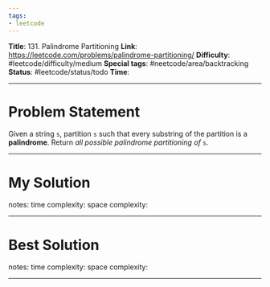 ```yaml
---
tags:
- leetcode
---
```

**Title**: 131. Palindrome Partitioning
**Link**: https://leetcode.com/problems/palindrome-partitioning/
**Difficulty**: #leetcode/difficulty/medium 
**Special tags**: #neetcode/area/backtracking 
**Status**: #leetcode/status/todo 
**Time**: 

---
# Problem Statement
Given a string `s`, partition `s` such that every substring of the partition is a  **palindrome**. Return _all possible palindrome partitioning of_ `s`.

---
# My Solution

notes: 
time complexity: 
space complexity: 

---
# Best Solution

notes: 
time complexity: 
space complexity: 

---

